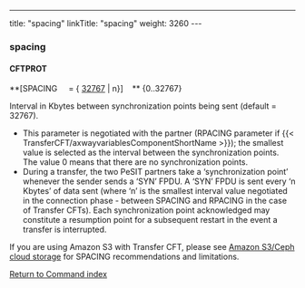 ---
title: "spacing"
linkTitle: "spacing"
weight: 3260
---<span id="spacing"></span>

### spacing

#### CFTPROT

**[SPACING     = { <u>32767</u>
&#124; n}]    ** {0..32767}

Interval in Kbytes between synchronization points being sent (default = 32767).

* This parameter is negotiated with the partner (RPACING parameter if
    {{< TransferCFT/axwayvariablesComponentShortName >}}); the smallest value is selected as the interval
    between the synchronization points. The value 0 means that there are no
    synchronization points.
* During a transfer, the two PeSIT partners take a ‘synchronization point’
    whenever the sender sends a ‘SYN’ FPDU. A ‘SYN’ FPDU is sent every ‘n
    Kbytes’ of data sent (where ‘n’ is the smallest interval value negotiated
    in the connection phase - between SPACING and RPACING in the case of Transfer
    CFTs). Each synchronization point acknowledged may constitute a resumption
    point for a subsequent restart in the event a transfer is interrupted.

If you are using Amazon S3 with Transfer CFT, please see [Amazon S3/Ceph cloud storage](../../../../app_integration_intro/amazon_s3) for SPACING recommendations and limitations.

[Return to Command index](../../)
